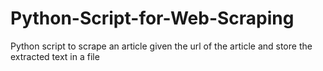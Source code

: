 # Python-Script-for-Web-Scraping
Python script to scrape an article given the url of the article and store the extracted text in a file
